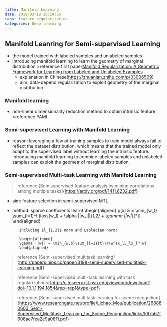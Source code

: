 ```yaml
---
title: Manifold Learning
date: 2019-03-18 16:24:56
tags: feature regularization
categories: Deep learning
---
```


## Manifold Leanring for Semi-supervised Learning
* the model trained with labeled samples and unlabeled samples
* introducing manifold learning to learn the geometry of marginal distribution >reference first paper[Manifold Regularization: A Geometric Framework for Learning from Labeled and Unlabeled Examples](http://www.jmlr.org/papers/volume7/belkin06a/belkin06a.pdf) 
  * explanation in Chinese(https://zhuanlan.zhihu.com/p/33006509)
  * aim: data-depend regularization to exploit geometry of the marginal distribution

### Manifold learning
* non-linear dimensionality reduction method to obtain intrinsic feature >reference PAMI

### Semi-supervised Learning with Manifold Learning
* reason: leveraging a few of training samples to train model always fail to reflect the dataset distribution, which means that the trained model only adapt to the supervised label without learning the intrinsic feature. Introducing manifold learning to combine labeled samples and unlabeled samples can exploit the geometr of marginal distribution.

### Semi-supervised Multi-task Learning with Manifold Learning


>reference [Semisupervised feature analysis by mining correlations among multiple tasks]{https://arxiv.org/pdf/1411.6232.pdf}
  
  * aim: feature selection in semi-supervised MTL
  * method: sparce coefficients learnt 
           \begin{aligned}
		   p(x) & = \min_{w_t} \sum_(l=1}^t (loss(w_l) + \alpha ||w_l||_{1,2} + \gamma ||w||_{\*})
		   \end{aligned}

		   including $l_{1,2}$ norm and Laplacian norm:

		   \begin{aligned}
		   \gamma ||w|| = \min_{w,b}\sum_{l=1}{t}Tr(w^Tx_lL_lx_l^Tw)
		   \end{aligned}



>reference [Semi-supervised multitask learning]{http://papers.nips.cc/paper/3198-semi-supervised-multitask-learning.pdf}

>reference [Semi-supervised multi-task learning with task regularizations]{http://citeseerx.ist.psu.edu/viewdoc/download?doi=10.1.1.194.1854&rep=rep1&type=pdf}

>reference [Semi-supervised multitask learning for scene recognition]{https://www.researchgate.net/profile/Lichao_Mou/publication/268880603_Semi-Supervised_Multitask_Learning_for_Scene_Recognition/links/567a67f608ae7fea2e9a08f1.pdf}

